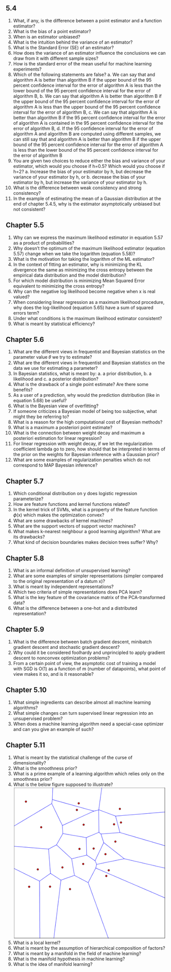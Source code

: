 ## 5.4
1. What, if any, is the difference between a point estimator and a function estimator?
2. What is the bias of a point estimator?
3. When is an estimator unbiased?
4. What is the intuition behind the variance of an estimator?
5. What is the Standard Error (SE) of an estimator?
6. How does the variance of an estimator influence the conclusions we can draw from it with different sample sizes?
7. How is the standard error of the mean useful for machine learning experiments?
8. Which of the following statements are false?
  a. We can say that and algorithm A is better than algorithm B if the upper bound of the 95 percent confidence interval for the error of algorithm A is less than the lower bound of the 95 percent confidence interval for the error of algorithm B,
  b. We can say that algorithm A is better than  algorithm B if the upper bound of the 95 percent confidence interval for the error of algorithm A is less than the upper bound of the 95 percent confidence interval for the error of algorithm B,
  c. We can say that algorithm A is better than  algorithm B if the 95 percent confidence interval for the error of algorithm A is contained in the 95 percent confidence interval for the error of algorithm B,
  d. If the 95 confidence interval for the error of algorithm A and algorithm B are computed using different samples, we can still say that and algorithm A is better than algorithm B if the upper bound of the 95 percent confidence interval for the error of algorithm A is less than the lower bound of the 95 percent confidence interval for the error of algorithm B
9. You are given two choices to reduce either the bias and variance of your estimator, which would you choose if h=0.5? Which would you choose if h=2?
  a. Increase the bias of your estimator by h, but decrease the variance of your estimator by h, or
  b. decrease the bias of your estimator by h, but increase the variance of your estimator by h.
10. What is the difference between weak consistency and strong consistency?
11. In the example of estimating the mean of a Gaussian distribution at the end of chapter 5.4.5, why is the estimator asymptotically unbiased but not consistent?

## Chapter 5.5
1. Why can we express the maximum likelihood estimator in equation 5.57 as a product of probabilities?
2. Why doesn’t the optimum of the maximum likelihood estimator (equation 5.57) change when we take the logarithm (equation 5.58)?
3. What is the motivation for taking the logarithm of the ML estimator?
4. In the context of fitting an estimator, why is minimizing the KL divergence the same as minimizing the cross entropy between the empirical data distribution and the model distribution?
5. For which model distribution is minimizing Mean Squared Error equivalent to minimizing the cross entropy?
6. Why can the negative log likelihood become negative when x is real valued?
7. When considering linear regression as a maximum likelihood procedure, why does the log-likelihood (equation 5.65) have a sum of squared errors term?
8. Under what conditions is the maximum likelihood estimator consistent?
9. What is meant by statistical efficiency?

## Chapter 5.6
1. What are the different views in frequentist and Bayesian statistics on the parameter value 𝜃 we try to estimate?
2. What are the different views in frequentist and Bayesian statistics on the data we use for estimating a parameter?
3. In Bayesian statistics, what is meant by:
  a. a prior distribution,
  b. a likelihood and
  c. a posterior distribution?
4. What is the drawback of a single point estimate? Are there some benefits?
5. As a user of a prediction, why would the prediction distribution (like in equation 5.68) be useful? 
6. What is the Bayesian view of overfitting?
7. If someone criticizes a Bayesian model of being too subjective, what might they be referring to?
8. What is a reason for the high computational cost of Bayesian methods?
9. What is a maximum a posteriori point estimate?
10. What is the connection between weight decay and maximum a posteriori estimation for linear regression?
11. For linear regression with weight decay, if we let the regularization coefficient lambda go to zero, how should that be interpreted in terms of the prior on the weights for Bayesian inference with a Gaussian prior?
12. What are some examples of regularization penalties which do not correspond to MAP Bayesian inference?

## Chapter 5.7
1. Which conditional distribution on y does logistic regression parameterize?
2. How are feature functions and kernel functions related?
3. In the kernel trick of SVMs, what is a property of the feature function 𝜙(x) which makes the optimization convex?
4. What are some drawbacks of kernel machines?
5. What are the support vectors of support vector machines?
6. What makes k-nearest neighbour a good learning algorithm?  What are its drawbacks?
7. What kind of decision boundaries makes decision trees suffer? Why?

## Chapter 5.8
1. What is an informal definition of unsupervised learning?
2. What are some examples of simpler representations (simpler compared to the original representation of a datum x)?
3. What is meant by independent representations?
4. Which two criteria of simple representations does PCA learn?
5. What is the key feature of the covariance matrix of the PCA-transformed data?
6. What is the difference between a one-hot and a distributed representation?

## Chapter 5.9
1. What is the difference between batch gradient descent, minibatch gradient descent and stochastic gradient descent?
2. Why could it be considered foolhardy and unprincipled to apply gradient descent to nonconvex optimization problems?
3. From a certain point of view, the asymptotic cost of training a model with SGD is O(1) as a function of m (number of datapoints), what point of view makes it so, and is it  reasonable?

## Chapter 5.10
1. What simple ingredients can describe almost all machine learning algorithms?
2. What simple changes can turn supervised linear regression into an unsupervised problem?
3. When does a machine learning algorithm need a special-case optimizer and can you give an example of such? 

## Chapter 5.11
1. What is meant by the statistical challenge of the curse of dimensionality?
2. What is the smoothness prior?
3. What is a prime example of a learning algorithm which relies only on the smoothness prior?
4. What is the below figure supposed to illustrate?
![Image for question](chapter_5.11.1.png)
5. What is a local kernel?
6. What is meant by the assumption of hierarchical composition of factors?
7. What is meant by a manifold in the field of machine learning?
8. What is the manifold hypothesis in machine learning?
9. What is the idea of manifold learning?

